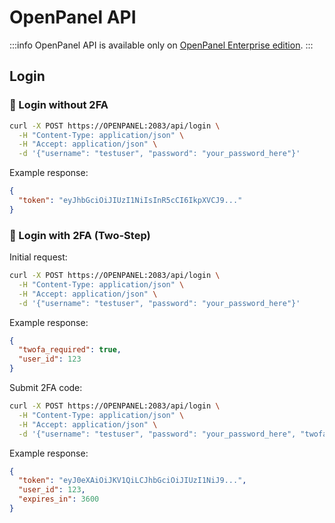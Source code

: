 # OpenPanel API

:::info
OpenPanel API is available only on [OpenPanel Enterprise edition](https://openpanel.com/beta/).
:::


## Login

### 🔐 Login without 2FA

```bash
curl -X POST https://OPENPANEL:2083/api/login \
  -H "Content-Type: application/json" \
  -H "Accept: application/json" \
  -d '{"username": "testuser", "password": "your_password_here"}'
```

Example response:

```json
{
  "token": "eyJhbGciOiJIUzI1NiIsInR5cCI6IkpXVCJ9..."
}
```

### 🔐 Login with 2FA (Two-Step)

Initial request:
```bash
curl -X POST https://OPENPANEL:2083/api/login \
  -H "Content-Type: application/json" \
  -H "Accept: application/json" \
  -d '{"username": "testuser", "password": "your_password_here"}'
```

Example response:
```json
{
  "twofa_required": true,
  "user_id": 123
}
```

Submit 2FA code:
```bash
curl -X POST https://OPENPANEL:2083/api/login \
  -H "Content-Type: application/json" \
  -H "Accept: application/json" \
  -d '{"username": "testuser", "password": "your_password_here", "twofa_code": "123456"}'
```

Example response:
```json
{
  "token": "eyJ0eXAiOiJKV1QiLCJhbGciOiJIUzI1NiJ9...",
  "user_id": 123,
  "expires_in": 3600
}
```

